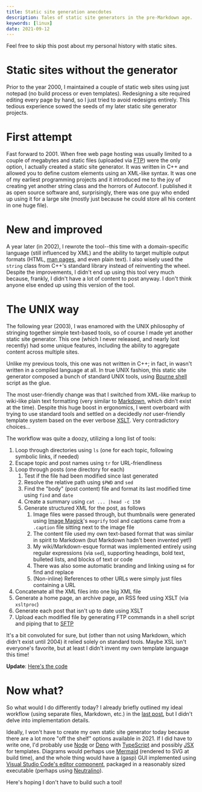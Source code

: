 ```yaml
---
title: Static site generation anecdotes
description: Tales of static site generators in the pre-Markdown age.
keywords: [linux]
date: 2021-09-12
---
```


Feel free to skip this post about my personal history with static sites.

# Static sites without the generator
Prior to the year 2000, I maintained a couple of static web sites using just notepad (no build process or even templates). Redesigning a site required editing every page by hand, so I just tried to avoid redesigns entirely. This tedious experience sowed the seeds of my later static site generator projects.

# First attempt
Fast forward to 2001. When free web page hosting was usually limited to a couple of megabytes and static files (uploaded via [FTP](https://en.wikipedia.org/wiki/File_Transfer_Protocol)) were the only option, I actually created a static site generator. It was written in C++ and allowed you to define custom elements using an XML-like syntax. It was one of my earliest programming projects and it introduced me to the joy of creating yet another string class and the horrors of Autoconf. I published it as open source software and, surprisingly, there was one guy who ended up using it for a large site (mostly just because he could store all his content in one huge file).

# New and improved
A year later (in 2002), I rewrote the tool--this time with a domain-specific language (still influenced by XML) and the ability to target multiple output formats (HTML, [man pages](https://en.wikipedia.org/wiki/Man_page), and even plain text). I also wisely used the `string` class from C++'s standard library instead of reinventing the wheel. Despite the improvements, I didn't end up using this tool very much because, frankly, I didn't have a lot of content to post anyway. I don't think anyone else ended up using this version of the tool.

# The UNIX way
The following year (2003), I was enamored with the UNIX philosophy of stringing together simple text-based tools, so of course I made yet another static site generator. This one (which I never released, and nearly lost recently) had some unique features, including the ability to aggregate content across multiple sites.

Unlike my previous tools, this one was not written in C++; in fact, in wasn't written in a compiled language at all. In true UNIX fashion, this static site generator composed a bunch of standard UNIX tools, using [Bourne shell](https://en.wikipedia.org/wiki/Bourne_shell) script as the glue.

The most user-friendly change was that I switched from XML-like markup to wiki-like plain text formatting (very similar to [Markdown](https://en.wikipedia.org/wiki/Markdown), which didn't exist at the time). Despite this huge boost in ergonomics, I went overboard with trying to use standard tools and settled on a decidedly *not* user-friendly template system based on the ever verbose [XSLT](https://www.w3.org/Style/XSL/). Very contradictory choices...

The workflow was quite a doozy, utilizing a long list of tools:

1. Loop through directories using `ls` (one for each topic, following symbolic links, if needed)
1. Escape topic and post names using `tr` for URL-friendliness
1. Loop through posts (one directory for each)
    1. Test if the file had been modified since last generated
    1. Resolve the relative path using `$PWD` and `sed`
    1. Find the "body" (post content) file and format its last modified time using `find` and `date`
    1. Create a summary using `cat ... |head -c 150`
    1. Generate structured XML for the post, as follows
        1. Image files were passed through, but thumbnails were generated using [Image Magick](https://imagemagick.org/index.php)'s `mogrify` tool and captions came from a `.caption` file sitting next to the image file
        1. The content file used my own text-based format that was similar in spirit to Markdown (but Markdown hadn't been invented yet!)
        1. My wiki/Markdown-esque format was implemented entirely using regular expressions (via `sed`), supporting headings, bold text, bulleted lists, and blocks of text or code
        1. There was also some automatic branding and linking using `m4` for find and replace
        1. (Non-inline) References to other URLs were simply just files containing a URL
1. Concatenate all the XML files into one big XML file
1. Generate a home page, an archive page, an RSS feed using XSLT (via `xsltproc`)
1. Generate each post that isn't up to date using XSLT
1. Upload each modified file by generating FTP commands in a shell script and piping that to [SFTP](https://en.wikipedia.org/wiki/SSH_File_Transfer_Protocol#SFTP_client)

It's a bit convoluted for sure, but (other than not using Markdown, which didn't exist until 2004) it relied solely on standard tools. Maybe XSL isn't everyone's favorite, but at least I didn't invent my own template language this time!

**Update**: [Here's the code](https://github.com/jaredkrinke/flog)

# Now what?
So what would I do differently today? I already briefly outlined my ideal workflow (using separate files, Markdown, etc.) in the [last post](overview.md), but I didn't delve into implementation details.

Ideally, I won't have to create my own static site generator today because there are a lot more "off the shelf" options available in 2021. If I did have to write one, I'd probably use [Node](https://nodejs.org/en/[) or [Deno](https://deno.land/) with [TypeScript](https://www.typescriptlang.org/) and possibly [JSX](https://reactjs.org/docs/introducing-jsx.html) for templates. Diagrams would perhaps use [Mermaid](https://mermaid-js.github.io/mermaid/#/) (rendered to SVG at build time), and the whole thing would have a (gasp) GUI implemented using [Visual Studio Code's editor component](https://microsoft.github.io/monaco-editor/), packaged in a reasonably sized executable (perhaps using [Neutralino](https://neutralino.js.org/)).

Here's hoping I don't have to build such a tool!